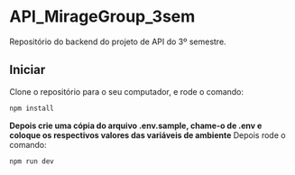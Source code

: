 # API_MirageGroup_3sem
Repositório do backend do projeto de API do 3º semestre.


## Iniciar
Clone o repositório para o seu computador, e rode o comando:
```bash
npm install
```
<b><b>Depois crie uma cópia do arquivo .env.sample, chame-o de .env</b> e coloque os respectivos valores das variáveis de ambiente</b></b>
Depois rode o comando:
```bash
npm run dev
```
